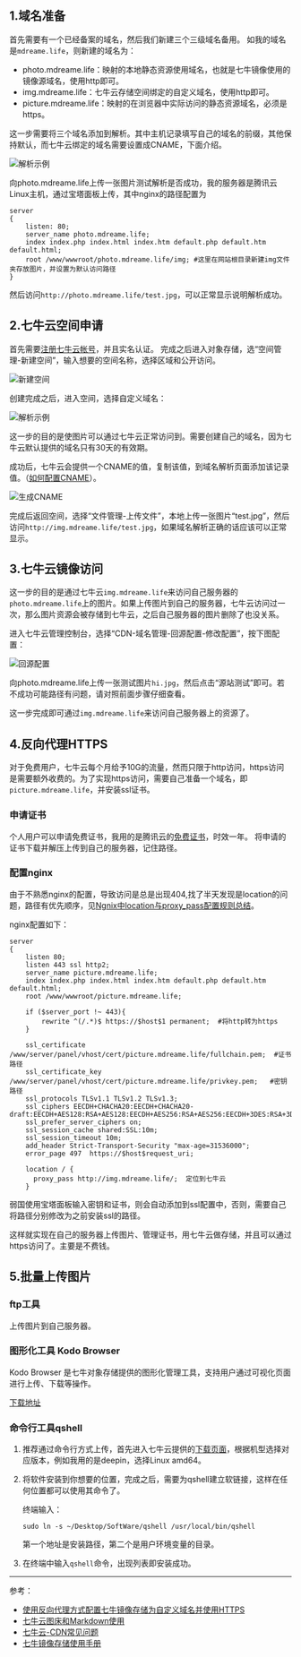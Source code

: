 ## 1.域名准备
首先需要有一个已经备案的域名，然后我们新建三个三级域名备用。
如我的域名是`mdreame.life`，则新建的域名为：
- photo.mdreame.life：映射的本地静态资源使用域名，也就是七牛镜像使用的镜像源域名，使用http即可。
- img.mdreame.life：七牛云存储空间绑定的自定义域名，使用http即可。
- picture.mdreame.life：映射的在浏览器中实际访问的静态资源域名，必须是https。

这一步需要将三个域名添加到解析。其中主机记录填写自己的域名的前缀，其他保持默认，而七牛云绑定的域名需要设置成CNAME，下面介绍。

![解析示例](https://picture.mdreame.life/qiniuyun2.png)

向photo.mdreame.life上传一张图片测试解析是否成功，我的服务器是腾讯云Linux主机，通过宝塔面板上传，其中nginx的路径配置为
```nginx
server 
{
	listen: 80;
    server_name photo.mdreame.life;
    index index.php index.html index.htm default.php default.htm default.html;
    root /www/wwwroot/photo.mdreame.life/img; #这里在网站根目录新建img文件夹存放图片，并设置为默认访问路径
}
```

然后访问`http://photo.mdreame.life/test.jpg`，可以正常显示说明解析成功。


## 2.七牛云空间申请
首先需要[注册七牛云帐号](https://www.qiniu.com/)，并且实名认证。
完成之后进入对象存储，选“空间管理-新建空间”，输入想要的空间名称，选择区域和公开访问。

![新建空间](https://picture.mdreame.life/qiniuyun1.png)

创建完成之后，进入空间，选择自定义域名：

![解析示例](https://picture.mdreame.life/qiniuyun3.png)

这一步的目的是使图片可以通过七牛云正常访问到。需要创建自己的域名，因为七牛云默认提供的域名只有30天的有效期。

成功后，七牛云会提供一个CNAME的值，复制该值，到域名解析页面添加该记录值。（[如何配置CNAME](https://developer.qiniu.com/fusion/kb/1322/how-to-configure-cname-domain-name)）。

![生成CNAME](https://picture.mdreame.life/qiniuyun4.png)

完成后返回空间，选择“文件管理-上传文件”，本地上传一张图片“test.jpg”，然后访问`http://img.mdreame.life/test.jpg`，如果域名解析正确的话应该可以正常显示。

## 3.七牛云镜像访问
这一步的目的是通过七牛云`img.mdreame.life`来访问自己服务器的`photo.mdreame.life`上的图片。如果上传图片到自己的服务器，七牛云访问过一次，那么图片资源会被存储到七牛云，之后自己服务器的图片删除了也没关系。

进入七牛云管理控制台，选择“CDN-域名管理-回源配置-修改配置”，按下图配置：

![回源配置](https://picture.mdreame.life/qiniuyun5.png)

向photo.mdreame.life上传一张测试图片`hi.jpg`，然后点击“源站测试”即可。若不成功可能路径有问题，请对照前面步骤仔细查看。

这一步完成即可通过`img.mdreame.life`来访问自己服务器上的资源了。

## 4.反向代理HTTPS
对于免费用户，七牛云每个月给予10G的流量，然而只限于http访问，https访问是需要额外收费的。为了实现https访问，需要自己准备一个域名，即`picture.mdreame.life`，并安装ssl证书。

### 申请证书
个人用户可以申请免费证书，我用的是腾讯云的[免费证书](https://console.cloud.tencent.com/ssl)，时效一年。
将申请的证书下载并解压上传到自己的服务器，记住路径。

### 配置nginx
由于不熟悉nginx的配置，导致访问是总是出现404,找了半天发现是location的问题，路径有优先顺序，见[Ngnix中location与proxy_pass配置规则总结](https://blog.csdn.net/oMaoYanEr/article/details/82557764)。

nginx配置如下：
```nginx
server
{
    listen 80;
	listen 443 ssl http2;
    server_name picture.mdreame.life;
    index index.php index.html index.htm default.php default.htm default.html;
    root /www/wwwroot/picture.mdreame.life;
 
    if ($server_port !~ 443){
        rewrite ^(/.*)$ https://$host$1 permanent;	#将http转为https
    }
    
    ssl_certificate    /www/server/panel/vhost/cert/picture.mdreame.life/fullchain.pem;	 #证书路径
    ssl_certificate_key    /www/server/panel/vhost/cert/picture.mdreame.life/privkey.pem;	#密钥路径
    ssl_protocols TLSv1.1 TLSv1.2 TLSv1.3;
    ssl_ciphers EECDH+CHACHA20:EECDH+CHACHA20-draft:EECDH+AES128:RSA+AES128:EECDH+AES256:RSA+AES256:EECDH+3DES:RSA+3DES:!MD5;
    ssl_prefer_server_ciphers on;
    ssl_session_cache shared:SSL:10m;
    ssl_session_timeout 10m;
    add_header Strict-Transport-Security "max-age=31536000";
    error_page 497  https://$host$request_uri;
	
    location / {
      proxy_pass http://img.mdreame.life/;	定位到七牛云
    }
```

弱国使用宝塔面板输入密钥和证书，则会自动添加到ssl配置中，否则，需要自己将路径分别修改为之前安装ssl的路径。

这样就实现在自己的服务器上传图片、管理证书，用七牛云做存储，并且可以通过https访问了。主要是不费钱。


## 5.批量上传图片
### ftp工具
上传图片到自己服务器。

### 图形化工具 Kodo Browser
Kodo Browser 是七牛对象存储提供的图形化管理工具，支持用户通过可视化页面进行上传、下载等操作。

[下载地址](https://developer.qiniu.com/kodo/tools/5972/kodo-browser)

### 命令行工具qshell
1. 推荐通过命令行方式上传，首先进入七牛云提供的[下载页面](https://developer.qiniu.com/kodo/tools/1302/qshell#2)，根据机型选择对应版本，例如我用的是deepin，选择Linux amd64。

2. 将软件安装到你想要的位置，完成之后，需要为qshell建立软链接，这样在任何位置都可以使用其命令了。

	终端输入：
	```shell
	sudo ln -s ~/Desktop/SoftWare/qshell /usr/local/bin/qshell
	```

	第一个地址是安装路径，第二个是用户环境变量的目录。
3. 在终端中输入`qshell`命令，出现列表即安装成功。

---

参考：
- [使用反向代理方式配置七牛镜像存储为自定义域名并使用HTTPS](https://www.ktanx.com/blog/p/5057)
- [七牛云图床和Markdown使用](https://www.cnblogs.com/ssgeek/p/10854839.html)
- [七牛云-CDN常见问题](https://blog.csdn.net/PEACEFUL000/article/details/77503770#commentBox)
- [七牛镜像存储使用手册](https://developer.qiniu.com/kodo/kb/1376/seven-cattle-image-storage-instruction-manuals)